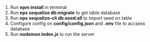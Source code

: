 1. Run **npm install** in terminal
2. Run **npx sequelize db:migrate** to get table database
3. Run **npx sequelize-cli db:seed:all** to import seed on table
4. Configure config on **config/config.json** and **.env** file to accsess database
5. Run **nodemon index.js** to run the server
